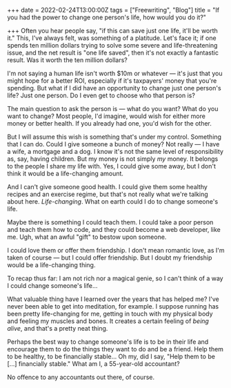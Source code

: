 +++
date = 2022-02-24T13:00:00Z
tags = ["Freewriting", "Blog"]
title = "If you had the power to change one person's life, how would you do it?"

+++
Often you hear people say, "if this can save just one life, it'll be worth it." This, I've always felt, was something of a platitude. Let's face it; if one spends ten million dollars trying to solve some severe and life-threatening issue, and the net result is "one life saved", then it's not exactly a fantastic result. Was it worth the ten million dollars?

<!--more-->

I'm not saying a human life isn't worth $10m or whatever — it's just that you might hope for a better ROI, especially if it's taxpayers' money that you're spending. But what if I did have an opportunity to change just one person's life? Just one person. Do I even get to choose who that person is?

The main question to ask the person is — what do you want? What do you want to change? Most people, I'd imagine, would wish for either more money or better health. If you already had one, you'd wish for the other.

But I will assume this wish is something that's under my control. Something that I can do. Could I give someone a bunch of money? Not really — I have a wife, a mortgage and a dog. I know it's not the same level of responsibility as, say, having children. But my money is not simply _my_ money. It belongs to the people I share my life with. Yes, I could give some away, but I don't think it would be a life-changing amount.

And I can't give someone good health. I could give them some healthy recipes and an exercise regime, but that's not really what we're talking about here. _Life-changing_. What on earth could I do to change someone's life.

Maybe there is something I could teach them. I could take a poor person and teach them how to code, and they could become a web developer, like me. Ugh, what an awful "gift" to bestow upon someone.

I could love them or offer them friendship. I don't mean romantic love, as I'm taken of course — but I could offer friendship. But I doubt my friendship would be a life-changing thing.

To recap thus far: I am not rich nor a magical genie, so I can't think of a way I could change someone's life...

What valuable thing have I learned over the years that has helped me? I've never been able to get into meditation, for example. I suppose running has been pretty life-changing for me, getting in touch with my physical body and feeling my muscles and bones. It creates a certain feeling of _being alive_, and that's a pretty neat thing.

Perhaps the best way to change someone's life is to be in their life and encourage them to do the things they want to do and be a friend. Help them to be healthy, to be financially stable... Oh my, did I say, "Help them to be \[...\] financially stable." What am I, a 55-year-old accountant?

No offence to any accountants out there, of course.